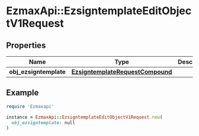 # EzmaxApi::EzsigntemplateEditObjectV1Request

## Properties

| Name | Type | Description | Notes |
| ---- | ---- | ----------- | ----- |
| **obj_ezsigntemplate** | [**EzsigntemplateRequestCompound**](EzsigntemplateRequestCompound.md) |  |  |

## Example

```ruby
require 'Ezmaxapi'

instance = EzmaxApi::EzsigntemplateEditObjectV1Request.new(
  obj_ezsigntemplate: null
)
```

